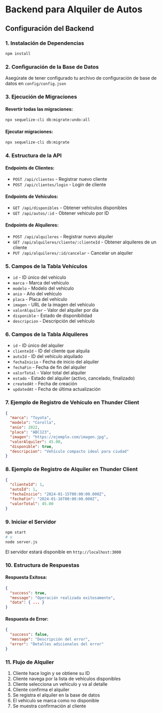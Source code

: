# Backend para Alquiler de Autos

## Configuración del Backend

### 1. Instalación de Dependencias
```bash
npm install
```

### 2. Configuración de la Base de Datos
Asegúrate de tener configurado tu archivo de configuración de base de datos en `config/config.json`

### 3. Ejecución de Migraciones

#### Revertir todas las migraciones:
```bash
npx sequelize-cli db:migrate:undo:all
```

#### Ejecutar migraciones:
```bash
npx sequelize-cli db:migrate
```

### 4. Estructura de la API

#### Endpoints de Clientes:
- `POST /api/clientes` - Registrar nuevo cliente
- `POST /api/clientes/login` - Login de cliente

#### Endpoints de Vehículos:
- `GET /api/disponibles` - Obtener vehículos disponibles
- `GET /api/autos/:id` - Obtener vehículo por ID

#### Endpoints de Alquileres:
- `POST /api/alquileres` - Registrar nuevo alquiler
- `GET /api/alquileres/cliente/:clienteId` - Obtener alquileres de un cliente
- `PUT /api/alquileres/:id/cancelar` - Cancelar un alquiler

### 5. Campos de la Tabla Vehículos
- `id` - ID único del vehículo
- `marca` - Marca del vehículo
- `modelo` - Modelo del vehículo
- `anio` - Año del vehículo
- `placa` - Placa del vehículo
- `imagen` - URL de la imagen del vehículo
- `valorAlquiler` - Valor del alquiler por día
- `disponible` - Estado de disponibilidad
- `descripcion` - Descripción del vehículo

### 6. Campos de la Tabla Alquileres
- `id` - ID único del alquiler
- `clienteId` - ID del cliente que alquila
- `autoId` - ID del vehículo alquilado
- `fechaInicio` - Fecha de inicio del alquiler
- `fechaFin` - Fecha de fin del alquiler
- `valorTotal` - Valor total del alquiler
- `estado` - Estado del alquiler (activo, cancelado, finalizado)
- `createdAt` - Fecha de creación
- `updatedAt` - Fecha de última actualización

### 7. Ejemplo de Registro de Vehículo en Thunder Client
```json
{
  "marca": "Toyota",
  "modelo": "Corolla",
  "anio": 2022,
  "placa": "ABC123",
  "imagen": "https://ejemplo.com/imagen.jpg",
  "valorAlquiler": 45.00,
  "disponible": true,
  "descripcion": "Vehículo compacto ideal para ciudad"
}
```

### 8. Ejemplo de Registro de Alquiler en Thunder Client
```json
{
  "clienteId": 1,
  "autoId": 1,
  "fechaInicio": "2024-01-15T00:00:00.000Z",
  "fechaFin": "2024-01-16T00:00:00.000Z",
  "valorTotal": 45.00
}
```

### 9. Iniciar el Servidor
```bash
npm start
# o
node server.js
```

El servidor estará disponible en `http://localhost:3000`

### 10. Estructura de Respuestas

#### Respuesta Exitosa:
```json
{
  "success": true,
  "message": "Operación realizada exitosamente",
  "data": { ... }
}
```

#### Respuesta de Error:
```json
{
  "success": false,
  "message": "Descripción del error",
  "error": "Detalles adicionales del error"
}
```

### 11. Flujo de Alquiler
1. Cliente hace login y se obtiene su ID
2. Cliente navega por la lista de vehículos disponibles
3. Cliente selecciona un vehículo y va al detalle
4. Cliente confirma el alquiler
5. Se registra el alquiler en la base de datos
6. El vehículo se marca como no disponible
7. Se muestra confirmación al cliente
